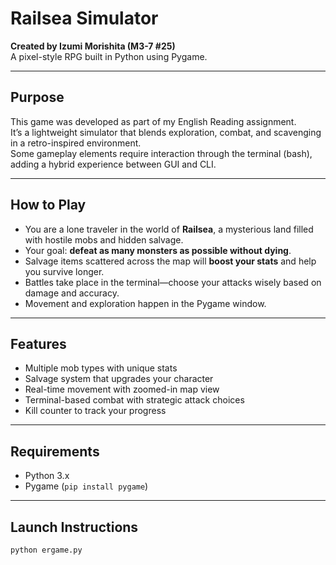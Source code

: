 # Railsea Simulator

**Created by Izumi Morishita (M3-7 #25)**  
A pixel-style RPG built in Python using Pygame.

---

## Purpose

This game was developed as part of my English Reading assignment.  
It’s a lightweight simulator that blends exploration, combat, and scavenging in a retro-inspired environment.  
Some gameplay elements require interaction through the terminal (bash), adding a hybrid experience between GUI and CLI.

---

## How to Play

- You are a lone traveler in the world of **Railsea**, a mysterious land filled with hostile mobs and hidden salvage.
- Your goal: **defeat as many monsters as possible without dying**.
- Salvage items scattered across the map will **boost your stats** and help you survive longer.
- Battles take place in the terminal—choose your attacks wisely based on damage and accuracy.
- Movement and exploration happen in the Pygame window.

---

## Features

- Multiple mob types with unique stats
- Salvage system that upgrades your character
- Real-time movement with zoomed-in map view
- Terminal-based combat with strategic attack choices
- Kill counter to track your progress

---

## Requirements

- Python 3.x
- Pygame (`pip install pygame`)

---

## Launch Instructions

```bash
python ergame.py
